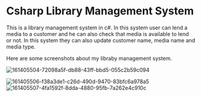 # Csharp Library Management System 
This is a library management system in c#. In this system user can lend a media to a customer and he can also check that media is available to lend or not. In this system they can also update customer name, media name and media type.

Here are some screenshots about my libraby management system.

![161405504-72098a5f-db88-43ff-bbd5-055c2b59c094](https://user-images.githubusercontent.com/78735938/161405815-0da1fce2-247f-4c06-9cfd-29aaf225131e.png)



![161405506-f38a3de1-c26d-490d-9470-83bfc6a978a5](https://user-images.githubusercontent.com/78735938/161405746-c11cc7a6-1663-4ea1-9df6-d9ae0ef318c2.png)
![161405507-4fa1592f-8dda-4880-95fb-7a262e4c910c](https://user-images.githubusercontent.com/78735938/161405748-36e81661-221a-40f2-ac36-e820409fc3b1.png)
